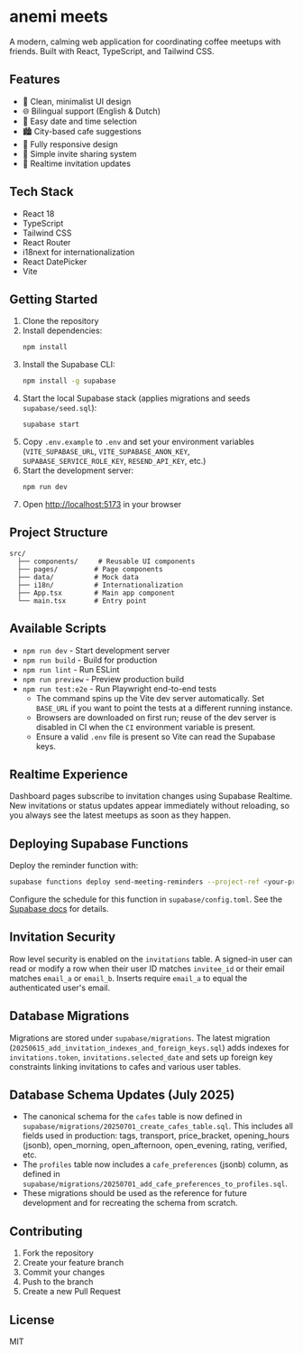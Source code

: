 # anemi meets

A modern, calming web application for coordinating coffee meetups with friends. Built with React, TypeScript, and Tailwind CSS.

## Features

- 🌿 Clean, minimalist UI design
- 🌐 Bilingual support (English & Dutch)
- 📅 Easy date and time selection
- 🏙️ City-based cafe suggestions
- 📱 Fully responsive design
- 🔗 Simple invite sharing system
- 🔔 Realtime invitation updates

## Tech Stack

- React 18
- TypeScript
- Tailwind CSS
- React Router
- i18next for internationalization
- React DatePicker
- Vite

## Getting Started

1. Clone the repository
2. Install dependencies:
   ```bash
   npm install
   ```
3. Install the Supabase CLI:
   ```bash
   npm install -g supabase
   ```
4. Start the local Supabase stack (applies migrations and seeds `supabase/seed.sql`):
   ```bash
   supabase start
   ```
5. Copy `.env.example` to `.env` and set your environment variables (`VITE_SUPABASE_URL`, `VITE_SUPABASE_ANON_KEY`, `SUPABASE_SERVICE_ROLE_KEY`, `RESEND_API_KEY`, etc.)
6. Start the development server:
   ```bash
   npm run dev
   ```
7. Open [http://localhost:5173](http://localhost:5173) in your browser

## Project Structure

```
src/
  ├── components/     # Reusable UI components
  ├── pages/         # Page components
  ├── data/          # Mock data
  ├── i18n/          # Internationalization
  ├── App.tsx        # Main app component
  └── main.tsx       # Entry point
```

## Available Scripts

- `npm run dev` - Start development server
- `npm run build` - Build for production
- `npm run lint` - Run ESLint
- `npm run preview` - Preview production build
- `npm run test:e2e` - Run Playwright end-to-end tests
  - The command spins up the Vite dev server automatically. Set `BASE_URL` if you
    want to point the tests at a different running instance.
  - Browsers are downloaded on first run; reuse of the dev server is disabled in
    CI when the `CI` environment variable is present.
  - Ensure a valid `.env` file is present so Vite can read the Supabase keys.

## Realtime Experience

Dashboard pages subscribe to invitation changes using Supabase Realtime. New invitations or status updates appear immediately without reloading, so you always see the latest meetups as soon as they happen.

## Deploying Supabase Functions

Deploy the reminder function with:

```bash
supabase functions deploy send-meeting-reminders --project-ref <your-project-id> --no-verify-jwt
```

Configure the schedule for this function in `supabase/config.toml`. See the [Supabase docs](https://supabase.com/docs/guides/functions/schedule-functions) for details.
## Invitation Security

Row level security is enabled on the `invitations` table. A signed-in user can read or modify a row when their user ID matches `invitee_id` or their email matches `email_a` or `email_b`. Inserts require `email_a` to equal the authenticated user's email.


## Database Migrations

Migrations are stored under `supabase/migrations`. The latest migration
(`20250615_add_invitation_indexes_and_foreign_keys.sql`) adds indexes for
`invitations.token`, `invitations.selected_date` and sets up foreign key
constraints linking invitations to cafes and various user tables.

## Database Schema Updates (July 2025)

- The canonical schema for the `cafes` table is now defined in `supabase/migrations/20250701_create_cafes_table.sql`. This includes all fields used in production: tags, transport, price_bracket, opening_hours (jsonb), open_morning, open_afternoon, open_evening, rating, verified, etc.
- The `profiles` table now includes a `cafe_preferences` (jsonb) column, as defined in `supabase/migrations/20250701_add_cafe_preferences_to_profiles.sql`.
- These migrations should be used as the reference for future development and for recreating the schema from scratch.

## Contributing

1. Fork the repository
2. Create your feature branch
3. Commit your changes
4. Push to the branch
5. Create a new Pull Request

## License

MIT
